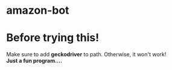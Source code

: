 # amazon-bot

# Before trying this!

Make sure to add **geckodriver** to path. Otherwise, it won't work!                                           
**Just a fun program....**
